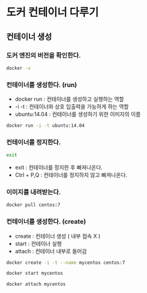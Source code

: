 # 도커 컨테이너 다루기

## 컨테이너 생성

### 도커 엔진의 버전을 확인한다.
```bash
docker -v
```


### 컨테이너를 생성한다. (run)
- docker run : 컨테이너를 생성하고 실행하는 역할
- -i -t : 컨테이너와 상호 입출력을 가능하게 하는 역할
- ubuntu:14.04 : 컨테이너를 생성하기 위한 이미지의 이름
```bash
docker run -i -t ubuntu:14.04
```

### 컨테이너를 정지한다.
```bash
exit
```
- exit : 컨테이너를 정지한 후 빠져나온다.
- Ctrl + P,Q : 컨테이너를 정지하지 않고 빠져나온다.

### 이미지를 내려받는다.
```bash
docker pull centos:7
```

### 컨테이너를 생성한다. (create)
- create : 컨테이너 생성 ( 내부 접속 X )
- start : 컨테이너 실행
- attach : 컨테이너 내부로 들어감

```bash
docker create -i -t --name mycentos centos:7

docker start mycentos

docker attach mycentos
```







